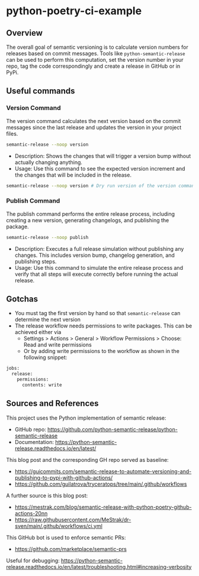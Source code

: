 # python-poetry-ci-example

## Overview 

The overall goal of semantic versioning is to calculate version 
numbers for releases based on commit messages. Tools like `python-semantic-release`
can be used to perform this computation, set the version number in your
repo, tag the code correspondingly and create a release in GitHub or in PyPi.

## Useful commands

### Version Command

The version command calculates the next version based on the commit messages since the last release and updates the version in your project files.

```bash
semantic-release --noop version
```

* Description: Shows the changes that will trigger a version bump without actually changing anything.
* Usage: Use this command to see the expected version increment and the changes that will be included in the release.

```bash
semantic-release --noop version # Dry run version of the version command: shows pending changes due version bump
```

### Publish Command

The publish command performs the entire release process, including creating a new version, generating changelogs, 
and publishing the package.

```bash
semantic-release --noop publish
```

* Description: Executes a full release simulation without publishing any changes. This includes version bump, changelog generation, and publishing steps.
* Usage: Use this command to simulate the entire release process and verify that all steps will execute correctly before running the actual release.

## Gotchas

* You must tag the first version by hand so that `semantic-release` can determine the next version
* The release workflow needs permissions to write packages. This can be achieved either via
  * Settings > Actions > General > Workflow Permissions > Choose: Read and write permissions
  * Or by adding write permissions to the workflow as shown in the following snippet:

```bash
jobs:
  release:
    permissions:
      contents: write
```

## Sources and References

This project uses the Python implementation of semantic release:
* GitHub repo: https://github.com/python-semantic-release/python-semantic-release
* Documentation: https://python-semantic-release.readthedocs.io/en/latest/

This blog post and the corresponding GH repo served as baseline:
* https://guicommits.com/semantic-release-to-automate-versioning-and-publishing-to-pypi-with-github-actions/
* https://github.com/guilatrova/tryceratops/tree/main/.github/workflows

A further source is this blog post:
* https://mestrak.com/blog/semantic-release-with-python-poetry-github-actions-20nn
* https://raw.githubusercontent.com/MeStrak/dr-sven/main/.github/workflows/ci.yml

This GitHub bot is used to enforce semantic PRs:
* https://github.com/marketplace/semantic-prs

Useful for debugging:
https://python-semantic-release.readthedocs.io/en/latest/troubleshooting.html#increasing-verbosity
